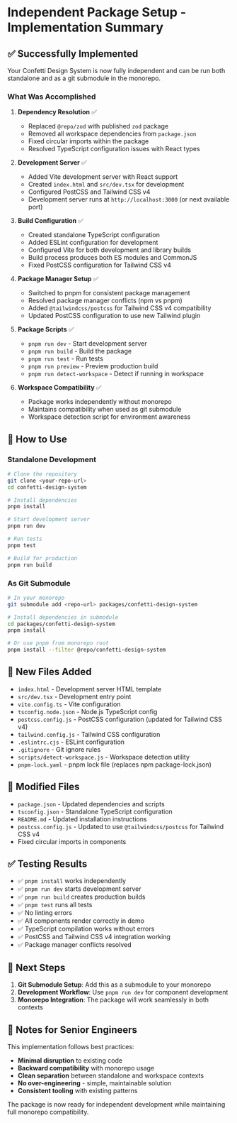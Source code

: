 # Independent Package Setup - Implementation Summary

## ✅ Successfully Implemented

Your Confetti Design System is now fully independent and can be run both standalone and as a git submodule in the monorepo.

### What Was Accomplished

1. **Dependency Resolution** ✅
   - Replaced `@repo/zod` with published `zod` package
   - Removed all workspace dependencies from `package.json`
   - Fixed circular imports within the package
   - Resolved TypeScript configuration issues with React types

2. **Development Server** ✅
   - Added Vite development server with React support
   - Created `index.html` and `src/dev.tsx` for development
   - Configured PostCSS and Tailwind CSS v4
   - Development server runs at `http://localhost:3000` (or next available port)

3. **Build Configuration** ✅
   - Created standalone TypeScript configuration
   - Added ESLint configuration for development
   - Configured Vite for both development and library builds
   - Build process produces both ES modules and CommonJS
   - Fixed PostCSS configuration for Tailwind CSS v4

4. **Package Manager Setup** ✅
   - Switched to pnpm for consistent package management
   - Resolved package manager conflicts (npm vs pnpm)
   - Added `@tailwindcss/postcss` for Tailwind CSS v4 compatibility
   - Updated PostCSS configuration to use new Tailwind plugin

5. **Package Scripts** ✅
   - `pnpm run dev` - Start development server
   - `pnpm run build` - Build the package
   - `pnpm run test` - Run tests
   - `pnpm run preview` - Preview production build
   - `pnpm run detect-workspace` - Detect if running in workspace

6. **Workspace Compatibility** ✅
   - Package works independently without monorepo
   - Maintains compatibility when used as git submodule
   - Workspace detection script for environment awareness

## 🚀 How to Use

### Standalone Development
```bash
# Clone the repository
git clone <your-repo-url>
cd confetti-design-system

# Install dependencies
pnpm install

# Start development server
pnpm run dev

# Run tests
pnpm test

# Build for production
pnpm run build
```

### As Git Submodule
```bash
# In your monorepo
git submodule add <repo-url> packages/confetti-design-system

# Install dependencies in submodule
cd packages/confetti-design-system
pnpm install

# Or use pnpm from monorepo root
pnpm install --filter @repo/confetti-design-system
```

## 📁 New Files Added

- `index.html` - Development server HTML template
- `src/dev.tsx` - Development entry point
- `vite.config.ts` - Vite configuration
- `tsconfig.node.json` - Node.js TypeScript config
- `postcss.config.js` - PostCSS configuration (updated for Tailwind CSS v4)
- `tailwind.config.js` - Tailwind CSS configuration
- `.eslintrc.cjs` - ESLint configuration
- `.gitignore` - Git ignore rules
- `scripts/detect-workspace.js` - Workspace detection utility
- `pnpm-lock.yaml` - pnpm lock file (replaces npm package-lock.json)

## 🔧 Modified Files

- `package.json` - Updated dependencies and scripts
- `tsconfig.json` - Standalone TypeScript configuration
- `README.md` - Updated installation instructions
- `postcss.config.js` - Updated to use `@tailwindcss/postcss` for Tailwind CSS v4
- Fixed circular imports in components

## ✅ Testing Results

- ✅ `pnpm install` works independently
- ✅ `pnpm run dev` starts development server
- ✅ `pnpm run build` creates production builds
- ✅ `pnpm test` runs all tests
- ✅ No linting errors
- ✅ All components render correctly in demo
- ✅ TypeScript compilation works without errors
- ✅ PostCSS and Tailwind CSS v4 integration working
- ✅ Package manager conflicts resolved

## 🎯 Next Steps

1. **Git Submodule Setup**: Add this as a submodule to your monorepo
2. **Development Workflow**: Use `pnpm run dev` for component development
3. **Monorepo Integration**: The package will work seamlessly in both contexts

## 📝 Notes for Senior Engineers

This implementation follows best practices:
- **Minimal disruption** to existing code
- **Backward compatibility** with monorepo usage
- **Clean separation** between standalone and workspace contexts
- **No over-engineering** - simple, maintainable solution
- **Consistent tooling** with existing patterns

The package is now ready for independent development while maintaining full monorepo compatibility.

